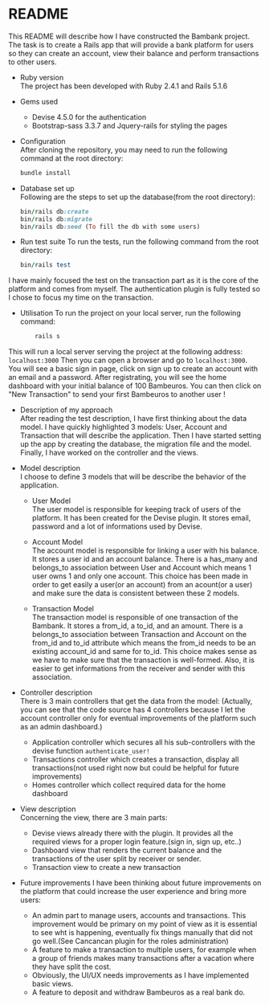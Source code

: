 # README

This README will describe how I have constructed the Bambank project.
The task is to create a Rails app that will provide a bank platform for users so they can 
create an account, view their balance and perform transactions to other users.

* Ruby version  
The project has been developed with Ruby 2.4.1 and Rails 5.1.6

* Gems used  
	* Devise 4.5.0 for the authentication
	* Bootstrap-sass 3.3.7 and Jquery-rails for styling the pages

* Configuration  
After cloning the repository, you may need to run the following command at the root directory:
	```ruby
	bundle install
	```

* Database set up  
Following are the steps to set up the database(from the root directory):
	```ruby
	bin/rails db:create
	bin/rails db:migrate
	bin/rails db:seed (To fill the db with some users)
	```

* Run test suite
To run the tests, run the following command from the root directory:
	```ruby
	bin/rails test
	```
I have mainly focused the test on the transaction part as it is the core of the platform and
comes from myself. 
The authentication plugin is fully tested so I chose to focus my time on the transaction.

* Utilisation
To run the project on your local server, run the following command:
	```ruby
		rails s
	```

This will run a local server serving the project at the following address: ```localhost:3000```
Then you can open a browser and go to ```localhost:3000```.
You will see a basic sign in page, click on sign up to create an account with an email and a password.
After registrating, you will see the home dashboard with your initial balance of 100 Bambeuros.
You can then click on "New Transaction" to send your first Bambeuros to another user !

* Description of my approach  
After reading the test description, I have first thinking about the data model.
I have quickly highlighted 3 models: User, Account and Transaction that will describe the
application.
Then I have started setting up the app by creating the database, the migration file and the model.
Finally, I have worked on the controller and the views.

* Model description  
I choose to define 3 models that will be describe the behavior of the application.
	* User Model  
	The user model is responsible for keeping track of users of the platform.
	It has been created for the Devise plugin.
	It stores email, password and a lot of informations used by Devise.

	* Account Model  
	The account model is responsible for linking a user with his balance.
	It stores a user id and an account balance.
	There is a has_many and belongs_to association between User and Account which means
	1 user owns 1 and only one account. This choice has been made in order to get easily
	a user(or an account) from an acount(or a user) and make sure the data is consistent between
	these 2 models.

	* Transaction Model  
	The transaction model is responsible of one transaction of the Bambank.
	It stores a from_id, a to_id, and an amount.
	There is a belongs_to association between Transaction and Account on the from_id and to_id attribute
	which means the from_id needs to be an existing account_id and same for to_id. This choice makes sense
	as we have to make sure that the transaction is well-formed. Also, it is easier to get informations from
	the receiver and sender with this association.

* Controller description  
There is 3 main controllers that get the data from the model: (Actually, you can see that the code source has 4 controllers because
I let the account controller only for eventual improvements of the platform such as an admin dashboard.)
	* Application controller which secures all his sub-controllers with the devise function ```authenticate_user!```
	* Transactions controller which creates a transaction, display all transactions(not used right now but could be helpful for future improvements)
	* Homes controller which collect required data for the home dashboard

* View description  
Concerning the view, there are 3 main parts:
	* Devise views already there with the plugin. It provides all the required views for a proper login feature.(sign in, sign up, etc..) 
	* Dashboard view that renders the current balance and the transactions of the user split by receiver or sender.
	* Transaction view to create a new transaction

* Future improvements
I have been thinking about future improvements on the platform that could increase the user experience and bring more users:
	* An admin part to manage users, accounts and transactions. This improvement would be primary on my point of view as
	it is essential to see wht is happening, eventually fix things manually that did not go well.(See Cancancan plugin for the roles administration)
	* A feature to make a transaction to multiple users, for example when a group of friends makes many transactions after a vacation where
	they have split the cost.
	* Obviously, the UI/UX needs improvements as I have implemented basic views. 
	* A feature to deposit and withdraw Bambeuros as a real bank do.